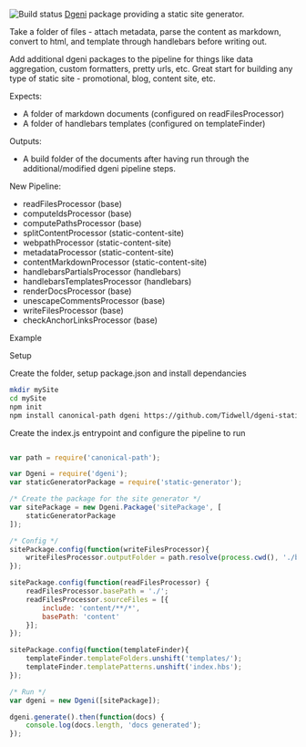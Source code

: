 ![Build status](https://travis-ci.org/Tidwell/dgeni-static-gen.svg?branch=master)
[Dgeni](https://github.com/angular/dgeni) package providing a static site generator.

Take a folder of files - attach metadata, parse the content as markdown, convert to html, and template through handlebars before writing out.

Add additional dgeni packages to the pipeline for things like data aggregation, custom formatters, pretty urls, etc.  Great start for building any type of static site - promotional, blog, content site, etc.


Expects:

* A folder of markdown documents (configured on readFilesProcessor)
* A folder of handlebars templates (configured on templateFinder)

Outputs:

* A build folder of the documents after having run through the additional/modified dgeni pipeline steps.

New Pipeline:

* readFilesProcessor (base)
* computeIdsProcessor (base)
* computePathsProcessor (base)
* splitContentProcessor (static-content-site)
* webpathProcessor (static-content-site)
* metadataProcessor (static-content-site)
* contentMarkdownProcessor (static-content-site)
* handlebarsPartialsProcessor (handlebars)
* handlebarsTemplatesProcessor (handlebars)
* renderDocsProcessor (base)
* unescapeCommentsProcessor (base)
* writeFilesProcessor (base)
* checkAnchorLinksProcessor (base)


Example

Setup

Create the folder, setup package.json and install dependancies

```bash
mkdir mySite
cd mySite
npm init
npm install canonical-path dgeni https://github.com/Tidwell/dgeni-static-gen.git --save
```

Create the index.js entrypoint and configure the pipeline to run


```javascript

var path = require('canonical-path');

var Dgeni = require('dgeni');
var staticGeneratorPackage = require('static-generator');

/* Create the package for the site generator */
var sitePackage = new Dgeni.Package('sitePackage', [
    staticGeneratorPackage
]);

/* Config */
sitePackage.config(function(writeFilesProcessor){
    writeFilesProcessor.outputFolder = path.resolve(process.cwd(), './build');
});

sitePackage.config(function(readFilesProcessor) {
    readFilesProcessor.basePath = './';
    readFilesProcessor.sourceFiles = [{
        include: 'content/**/*',
        basePath: 'content'
    }];
});

sitePackage.config(function(templateFinder){
    templateFinder.templateFolders.unshift('templates/');
    templateFinder.templatePatterns.unshift('index.hbs');
});

/* Run */
var dgeni = new Dgeni([sitePackage]);

dgeni.generate().then(function(docs) {
    console.log(docs.length, 'docs generated');
});

```